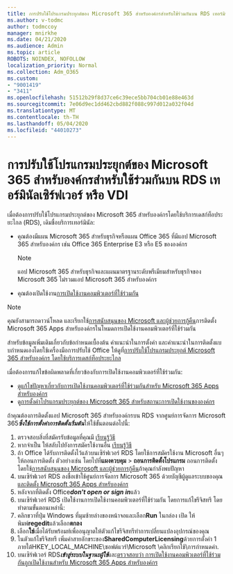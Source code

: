 ```yaml
---
title: การปรับใช้โปรแกรมประยุกต์ของ Microsoft 365 สําหรับองค์กรสําหรับใช้ร่วมกันบน RDS เทอร์มินัลเซิร์ฟเวอร์ หรือ VDI
ms.author: v-todmc
author: todmccoy
manager: mnirkhe
ms.date: 04/21/2020
ms.audience: Admin
ms.topic: article
ROBOTS: NOINDEX, NOFOLLOW
localization_priority: Normal
ms.collection: Adm_O365
ms.custom:
- "9001419"
- "3411"
ms.openlocfilehash: 51512b29f8d37ce6c39ece5bb704cb01e88e463d
ms.sourcegitcommit: 7e06d9ec1dd462cbd882f088c997d012a032f04d
ms.translationtype: MT
ms.contentlocale: th-TH
ms.lasthandoff: 05/04/2020
ms.locfileid: "44010273"
---
```

# <a name="deploying-microsoft-365-apps-for-enterprise-for-shared-use-on-rds-terminal-server-or-vdi"></a>การปรับใช้โปรแกรมประยุกต์ของ Microsoft 365 สําหรับองค์กรสําหรับใช้ร่วมกันบน RDS เทอร์มินัลเซิร์ฟเวอร์ หรือ VDI

เมื่อต้องการปรับใช้โปรแกรมประยุกต์ของ Microsoft 365 สําหรับองค์กรโดยใช้บริการเดสก์ท็อประยะไกล (RDS), เดิมชื่อบริการเทอร์มินัล:
- คุณต้องมีแผน Microsoft 365 สําหรับธุรกิจหรือแผน Office 365 ที่มีแอป Microsoft 365 สําหรับองค์กร เช่น Office 365 Enterprise E3 หรือ E5 ขององค์กร
   > [!NOTE] 
   > แอป Microsoft 365 สําหรับธุรกิจและแผนมาตรฐานระดับพรีเมียมสําหรับธุรกิจของ Microsoft 365 ไม่รวมแอป Microsoft 365 สําหรับองค์กร
- คุณต้องเปิดใช้งาน[การเปิดใช้งานคอมพิวเตอร์ที่ใช้ร่วมกัน](https://docs.microsoft.com/DeployOffice/overview-shared-computer-activation)

> [!NOTE]
> คุณยังสามารถดาวน์โหลด และเรียกใช้[การสนับสนุนของ Microsoft และผู้ช่วยการกู้คืน](https://aka.ms/SaRA_OfficeSCA_M365Portal)การติดตั้ง Microsoft 365 Apps สําหรับองค์กรในโหมดการเปิดใช้งานคอมพิวเตอร์ที่ใช้ร่วมกัน

สําหรับข้อมูลเพิ่มเติมเกี่ยวกับข้อกําหนดเบื้องต้น คําแนะนําในการตั้งค่า และคําแนะนําในการติดตั้งแบบกําหนดเองโดยใช้เครื่องมือการปรับใช้ Office ให้ดูที่[การปรับใช้โปรแกรมประยุกต์ Microsoft 365 สําหรับองค์กร โดยใช้บริการเดสก์ท็อประยะไกล](https://docs.microsoft.com/DeployOffice/deploy-microsoft-365-apps-remote-desktop-services)

เมื่อต้องการแก้ไขข้อผิดพลาดที่เกี่ยวข้องกับการเปิดใช้งานคอมพิวเตอร์ที่ใช้ร่วมกัน:
- [ดูแก้ไขปัญหาเกี่ยวกับการเปิดใช้งานคอมพิวเตอร์ที่ใช้ร่วมกันสําหรับ Microsoft 365 Apps สําหรับองค์กร](https://docs.microsoft.com/DeployOffice/troubleshoot-shared-computer-activation)
- ดู[การตั้งค่าโปรแกรมประยุกต์ของ Microsoft 365 สําหรับสถานะการเปิดใช้งานขององค์กร](https://go.microsoft.com/fwlink/?linkid=2109218)

ถ้าคุณต้องการติดตั้งแอป Microsoft 365 สําหรับองค์กรบน RDS จากศูนย์การจัดการ Microsoft 365***ซึ่งใช้การตั้งค่าการติดตั้งเริ่มต้น***ให้ใช้ขั้นตอนต่อไปนี้:

1.    ตรวจสอบสิ่งที่สมัครรับข้อมูลที่คุณมี [เรียนรู้วิธี](https://docs.microsoft.com/office365/admin/admin-overview/what-subscription-do-i-have)
2.    หากจําเป็น ให้สลับไปยังการสมัครใช้งานอื่น [เรียนรู้วิธี](https://docs.microsoft.com/office365/admin/subscriptions-and-billing/switch-to-a-different-plan)
3.    ถ้า Office ได้รับการติดตั้งไว้แล้วบนเซิร์ฟเวอร์ RDS โดยใช้การสมัครใช้งาน Microsoft อื่นๆ ให้ถอนการติดตั้ง ตัวอย่างเช่น โดยไปที่**แผงควบคุม** > **ถอนการติดตั้งโปรแกรม** ถอนการติดตั้งโดยใช้[การสนับสนุนของ Microsoft และผู้ช่วยการกู้คืน](https://aka.ms/SARA-OfficeUninstall-Alchemy)ถ้าคุณกําลังพบปัญหา
4.    บนเซิร์ฟเวอร์ RDS ลงชื่อเข้าใช้ศูนย์การจัดการ Microsoft 365 ด้วยบัญชีผู้ดูแลระบบของคุณ[และติดตั้ง Microsoft 365 Apps สําหรับองค์กร](https://portal.office.com/OLS/MySoftware.aspx)
5.    หลังจากที่ติดตั้ง Office***don't open or sign in***แล้ว
6.    บนเซิร์ฟเวอร์ RDS เปิดใช้งานการเปิดใช้งานคอมพิวเตอร์ที่ใช้ร่วมกัน โดยการแก้ไขรีจิสทรี โดยทําตามขั้นตอนเหล่านี้:
   1. คลิกขวาที่ปุ่ม Windows ที่มุมซ้ายล่างของหน้าจอและเลือก**Run** ในกล่อง เปิด ให้พิมพ์**regedit**แล้วเลือก**ตกลง**
   2. เลือก**ใช่**เมื่อได้รับพร้อมท์เพื่ออนุญาตให้ตัวแก้ไขรีจิสทรีทําการเปลี่ยนแปลงอุปกรณ์ของคุณ
   3. ในตัวแก้ไขรีจิสทรี เพิ่มค่าสายอักขระของ**SharedComputerLicensing**ด้วยการตั้งค่า 1 ภายใต้HKEY_LOCAL_MACHINE\ซอฟต์แวร์\Microsoft \คลิกเรียกใช้\การกําหนดค่า.
   4. บนเซิร์ฟเวอร์ RDS***เข้าสู่ระบบในฐานะผู้ใช้***และ[ตรวจสอบว่า การเปิดใช้งานคอมพิวเตอร์ที่ใช้ร่วมกันถูกเปิดใช้งานสําหรับ Microsoft 365 Apps สําหรับองค์กร](https://docs.microsoft.com/DeployOffice/troubleshoot-shared-computer-activation#verify-that-activation-for-microsoft-365-apps-succeeded)

